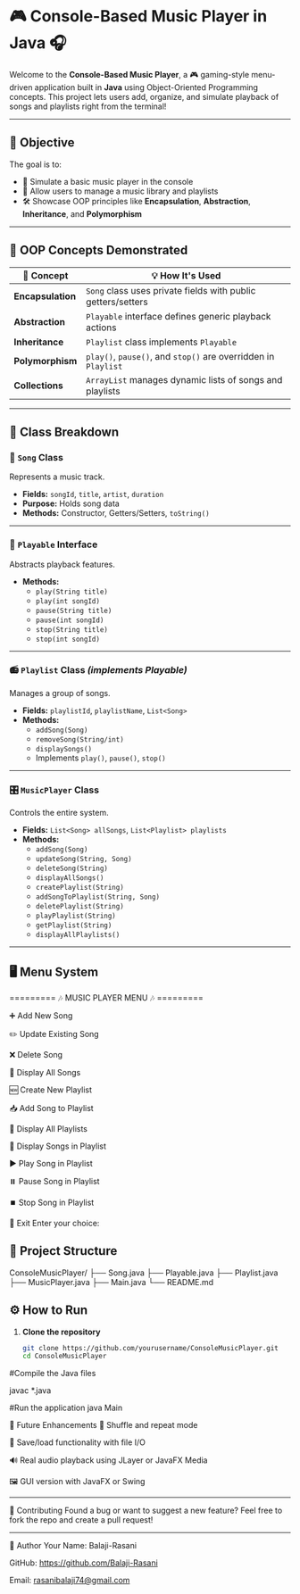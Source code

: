 # 🎮 Console-Based Music Player in Java 🎧

Welcome to the **Console-Based Music Player**, a 🎮 gaming-style menu-driven application built in **Java** using Object-Oriented Programming concepts. This project lets users add, organize, and simulate playback of songs and playlists right from the terminal!

---

## 🎯 Objective

The goal is to:

- 🎼 Simulate a basic music player in the console
- 📁 Allow users to manage a music library and playlists
- 🛠️ Showcase OOP principles like **Encapsulation**, **Abstraction**, **Inheritance**, and **Polymorphism**

---

## 🧠 OOP Concepts Demonstrated

| 🔑 Concept       | 💡 How It's Used                                                      |
|------------------|------------------------------------------------------------------------|
| **Encapsulation** | `Song` class uses private fields with public getters/setters           |
| **Abstraction**   | `Playable` interface defines generic playback actions                  |
| **Inheritance**   | `Playlist` class implements `Playable`                                 |
| **Polymorphism**  | `play()`, `pause()`, and `stop()` are overridden in `Playlist`         |
| **Collections**   | `ArrayList` manages dynamic lists of songs and playlists               |

---

## 🧱 Class Breakdown

### 🎵 `Song` Class

Represents a music track.

- **Fields:** `songId`, `title`, `artist`, `duration`
- **Purpose:** Holds song data
- **Methods:** Constructor, Getters/Setters, `toString()`

---

### 🧩 `Playable` Interface

Abstracts playback features.

- **Methods:**
  - `play(String title)`
  - `play(int songId)`
  - `pause(String title)`
  - `pause(int songId)`
  - `stop(String title)`
  - `stop(int songId)`

---

### 📻 `Playlist` Class *(implements Playable)*

Manages a group of songs.

- **Fields:** `playlistId`, `playlistName`, `List<Song>`
- **Methods:**
  - `addSong(Song)`
  - `removeSong(String/int)`
  - `displaySongs()`
  - Implements `play()`, `pause()`, `stop()`

---

### 🎛️ `MusicPlayer` Class

Controls the entire system.

- **Fields:** `List<Song> allSongs`, `List<Playlist> playlists`
- **Methods:**
  - `addSong(Song)`
  - `updateSong(String, Song)`
  - `deleteSong(String)`
  - `displayAllSongs()`
  - `createPlaylist(String)`
  - `addSongToPlaylist(String, Song)`
  - `deletePlaylist(String)`
  - `playPlaylist(String)`
  - `getPlaylist(String)`
  - `displayAllPlaylists()`

---

## 🖥️ Menu System

========= 🎶 MUSIC PLAYER MENU 🎶 =========

➕ Add New Song

✏️ Update Existing Song

❌ Delete Song

📃 Display All Songs

🆕 Create New Playlist

📥 Add Song to Playlist

📂 Display All Playlists

🎵 Display Songs in Playlist

▶️ Play Song in Playlist

⏸️ Pause Song in Playlist

⏹️ Stop Song in Playlist

🚪 Exit
Enter your choice:


## 📁 Project Structure

ConsoleMusicPlayer/
├── Song.java
├── Playable.java
├── Playlist.java
├── MusicPlayer.java
├── Main.java
└── README.md



## ⚙️ How to Run

1. **Clone the repository**
   ```bash
   git clone https://github.com/yourusername/ConsoleMusicPlayer.git
   cd ConsoleMusicPlayer


#Compile the Java files

javac *.java

#Run the application
java Main

🚀 Future Enhancements
🔁 Shuffle and repeat mode

💾 Save/load functionality with file I/O

🔊 Real audio playback using JLayer or JavaFX Media

🖼️ GUI version with JavaFX or Swing


---

🤝 Contributing
Found a bug or want to suggest a new feature? Feel free to fork the repo and create a pull request!

---

👤 Author
Your Name: Balaji-Rasani

GitHub: https://github.com/Balaji-Rasani

Email: rasanibalaji74@gmail.com










